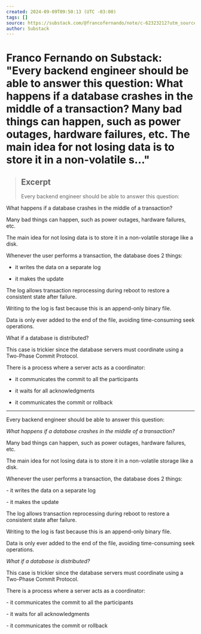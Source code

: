 ```yaml
---
created: 2024-09-09T09:50:13 (UTC -03:00)
tags: []
source: https://substack.com/@francofernando/note/c-62323212?utm_source=feed-email-digest
author: Substack
---
```


# Franco Fernando on Substack: "Every backend engineer should be able to answer this question: What happens if a database crashes in the middle of a transaction? Many bad things can happen, such as power outages, hardware failures, etc. The main idea for not losing data is to store it in a non-volatile s…"

> ## Excerpt
> Every backend engineer should be able to answer this question: 

What happens if a database crashes in the middle of a transaction? 

Many bad things can happen, such as power outages, hardware failures, etc.

 The main idea for not losing data is to store it in a non-volatile storage like a disk. 

Whenever the user performs a transaction, the database does 2 things: 

- it writes the data on a separate log 

- it makes the update 

The log allows transaction reprocessing during reboot to restore a consistent state after failure. 

Writing to the log is fast because this is an append-only binary file. 

Data is only ever added to the end of the file, avoiding time-consuming seek operations. 

What if a database is distributed? 

This case is trickier since the database servers must coordinate using a Two-Phase Commit Protocol. 

There is a process where a server acts as a coordinator: 

- it communicates the commit to all the participants 

- it waits for all acknowledgments 

- it communicates the commit or rollback

---
Every backend engineer should be able to answer this question:

_What happens if a database crashes in the middle of a transaction?_

Many bad things can happen, such as power outages, hardware failures, etc.

The main idea for not losing data is to store it in a non-volatile storage like a disk.

Whenever the user performs a transaction, the database does 2 things:

\- it writes the data on a separate log

\- it makes the update

The log allows transaction reprocessing during reboot to restore a consistent state after failure.

Writing to the log is fast because this is an append-only binary file.

Data is only ever added to the end of the file, avoiding time-consuming seek operations.

_What if a database is distributed?_

This case is trickier since the database servers must coordinate using a Two-Phase Commit Protocol.

There is a process where a server acts as a coordinator:

\- it communicates the commit to all the participants

\- it waits for all acknowledgments

\- it communicates the commit or rollback
